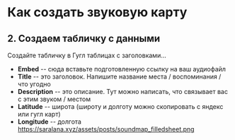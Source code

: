 # Как создать звуковую карту
## 2. Создаем табличку с данными 
Создайте табличку в Гугл таблицах с заголовками...
* **Embed** -- сюда вставьте подготовленную ссылку на ваш аудиофайл
* **Title** -- это заголовок. Напишите название места / воспоминания / что угодно
* **Description** -- это описание. Тут можно написать, что связывает вас с этим звуком / местом
* **Latitude** -- широта (широту и долготу можно скопировать с яндекс или гугл карт)
* **Longitude** -- долгота
https://saralana.xyz/assets/posts/soundmap_filledsheet.png

